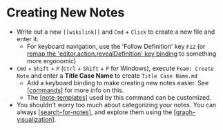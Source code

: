 # Creating New Notes

- Write out a new `[[wikilink]]` and `Cmd` + `Click` to create a new file and enter it.
  - For keyboard navigation, use the 'Follow Definition' key `F12` (or [remap the 'editor.action.revealDefinition' key binding](https://code.visualstudio.com/docs/getstarted/keybindings) to something more ergonomic)
- `Cmd` + `Shift` + `P` (`Ctrl` + `Shift` + `P` for Windows), execute `Foam: Create Note` and enter a **Title Case Name** to create `Title Case Name.md`
  - Add a keyboard binding to make creating new notes easier. See [[commands]] for more info on this.
  - The [[note-templates]] used by this command can be customized.
- You shouldn't worry too much about categorizing your notes. You can always [[search-for-notes]], and explore them using the [[graph-visualization]].


[//begin]: # "Autogenerated link references for markdown compatibility"
[commands]: ../features/commands.md "Foam Commands"
[note-templates]: ../features/note-templates.md "Note Templates"
[search-for-notes]: ../recipes/search-for-notes.md "Search for Notes"
[graph-visualization]: ../features/graph-visualization.md "Graph Visualization"
[//end]: # "Autogenerated link references"